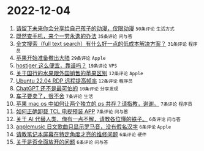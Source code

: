 # 2022-12-04

1. [请留下未来你会分享给自己孩子的动漫，仅限动漫](https://www.v2ex.com/t/899934) `50条评论` `生活方式`
1. [既然查手机，来个一劳永逸的办法](https://www.v2ex.com/t/899929) `35条评论` `问与答`
1. [全文搜索（full text search）有什么好一点的低成本解决方案？](https://www.v2ex.com/t/899924) `31条评论` `程序员`
1. [苹果开始准备撤出大陆](https://www.v2ex.com/t/899953) `29条评论` `Apple`
1. [hostiger 这么便宜，靠谱吗？](https://www.v2ex.com/t/899928) `19条评论` `VPS`
1. [关于国行的水果跟外国销售的苹果区别](https://www.v2ex.com/t/899946) `12条评论` `Apple`
1. [Ubuntu 22.04 RDP 远程提高帧率](https://www.v2ex.com/t/899922) `12条评论` `程序员`
1. [ChatGPT 还不是最可怕的](https://www.v2ex.com/t/899927) `10条评论` `分享发现`
1. [车子要卖了，很不舍](https://www.v2ex.com/t/899943) `7条评论` `生活`
1. [苹果 mac os 中如何让两个独立的 ps 共存？请指教，谢谢。](https://www.v2ex.com/t/899936) `7条评论` `程序员`
1. [如何正确卸载 TCL 电视预装 APP](https://www.v2ex.com/t/899931) `7条评论` `问与答`
1. [关于 AI 代替人类，俺有一点不解，请教各位懂的铁子。](https://www.v2ex.com/t/899954) `6条评论` `问与答`
1. [applemusic 日文歌曲只显示罗马音，没有假名汉字](https://www.v2ex.com/t/899951) `6条评论` `Apple`
1. [请教笔记本屏幕在特定角度才亮的维修问题](https://www.v2ex.com/t/899950) `6条评论` `硬件`
1. [关于是否全面放开的问题](https://www.v2ex.com/t/899941) `6条评论` `问与答`

